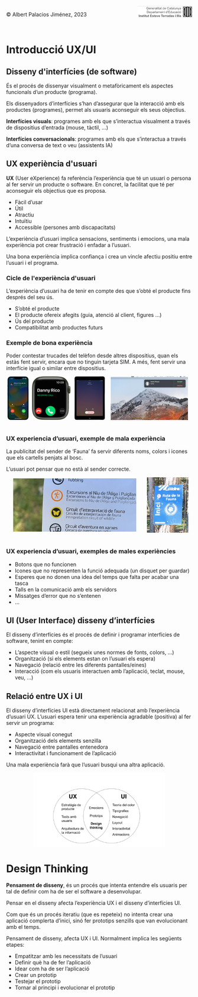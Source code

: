 <div style="display: flex; width: 100%;">
    <div style="flex: 1; padding: 0px;">
        <p>© Albert Palacios Jiménez, 2023</p>
    </div>
    <div style="flex: 1; padding: 0px; text-align: right;">
        <img src="../assets/ieti.png" height="32" alt="Logo de IETI" style="max-height: 32px;">
    </div>
</div>
<br/>

# Introducció UX/UI

## Disseny d'interfícies (de software)

És el procés de dissenyar visualment o metafòricament els aspectes funcionals d’un producte (programa).

Els dissenyadors d’interfícies s’han d’assegurar que la interacció amb els productes (programes), permet als usuaris aconseguir els seus objectius.

**Interfícies visuals**: programes amb els que s’interactua visualment a través de dispositius d’entrada (mouse, tàctil, …)

**Interfícies conversacionals**: programes amb els que s’interactua a través d’una conversa de text o veu (assistents IA)

## UX experiència d'usuari

**UX** (User eXperience) fa referència l’experiència que té un usuari o persona al fer servir un producte o software. En concret, la facilitat que té per aconseguir els objectius que es proposa. 

- Fàcil d’usar
- Útil
- Atractiu
- Intuïtiu
- Accessible (persones amb discapacitats)

L’experiència d’usuari implica sensacions, sentiments i emocions, una mala experiència pot crear frustració i enfadar a l’usuari.

Una bona experiència implica confiança i crea un vincle afectiu positiu entre l’usuari i el programa.

### Cicle de l'experiència d'usuari

L’experiència d’usuari ha de tenir en compte des que s’obté el producte fins després del seu ús.

- S’obté el producte
- El producte ofereix afegits (guia, atenció al client, figures …)
- Ús del producte
- Compatibilitat amb productes futurs

### Exemple de bona experiència

Poder contestar trucades del telèfon desde altres dispositius, quan els estàs fent servir, encara que no tinguin tarjeta SIM. A més, fent servir una interfície igual o similar entre dispositius.
<style>
    .image-container {
    display: flex;
    justify-content: space-between;
    width: 100%;
}

.image-item {
    flex-grow: 1;
    padding: 0px;
    display: flex;
    justify-content: center;
    align-items: center;
}

.image-item img {
    max-height: 150px;
    height: auto;
    width: auto;
    max-width: 90%;
}
</style>
<div class="image-container">
    <div class="image-item">
        <img src="./assets/ux-iphone.png" alt="">
    </div>
    <div class="image-item">
        <img src="./assets/ux-iwatch.png" alt="">
    </div>
    <div class="image-item">
        <img src="./assets/ux-ipad.png" alt="">
    </div>
    <div class="image-item">
        <img src="./assets/ux-macos.png" alt="">
    </div>
</div>
<br/>

### UX experiencia d’usuari, exemple de mala experiència

La publicitat del sender de ‘Fauna’ fa servir diferents noms, colors i icones que els cartells penjats al bosc. 

L’usuari pot pensar que no està al sender correcte.

<div class="image-container">
    <div class="image-item">
        <img src="./assets/ux-molina0.png" alt="">
    </div>
    <div class="image-item">
        <img src="./assets/ux-molina1.png" alt="">
    </div>
</div>
<br/>

### UX experiencia d’usuari, exemples de males experiències

- Botons que no funcionen
- Icones que no representen la funció adequada (un disquet per guardar)
- Esperes que no donen una idea del temps que falta per acabar una tasca
- Talls en la comunicació amb els servidors
- Missatges d’error que no s’entenen
- …

## UI (User Interface) disseny d’interfícies

El disseny d’interfícies és el procés de definir i programar interfícies de software, tenint en compte:

- L’aspecte visual o estil (segueix unes normes de fonts, colors, …)
- Organització (si els elements estan on l’usuari els espera)
- Navegació (relació entre les diferents pantalles/eines)
- Interacció (com els usuaris interactuen amb l’aplicació, teclat, mouse, veu, …)

## Relació entre UX i UI

El disseny d’interfícies UI està directament relacionat amb l’experiència d’usuari UX. L’usuari espera tenir una experiència agradable (positiva) al fer servir un programa:

- Aspecte visual conegut
- Organització dels elements senzilla
- Navegació entre pantalles entenedora
- Interactivitat i funcionament de l’aplicació

Una mala experiència farà que l’usuari busqui una altra aplicació.

<center><img src="./assets/ux-ui.svg" style="max-height: 200px" alt=""></center>

# Design Thinking

**Pensament de disseny**, és un procés que intenta entendre els usuaris per tal de definir com ha de ser el software a desenvolupar.

Pensar en el disseny afecta l’experiència UX i el disseny d’interfícies UI. 

Com que és un procés iteratiu (que es repeteix) no intenta crear una aplicació complerta d’inici, sinó fer prototips senzills que van evolucionant amb el temps.

Pensament de disseny, afecta UX i UI. Normalment implica les següents etapes:

- Empatitzar amb les necessitats de l’usuari
- Definir què ha de fer l’aplicació
- Idear com ha de ser l’aplicació
- Crear un prototip
- Testejar el prototip
- Tornar al principi i evolucionar el prototip

